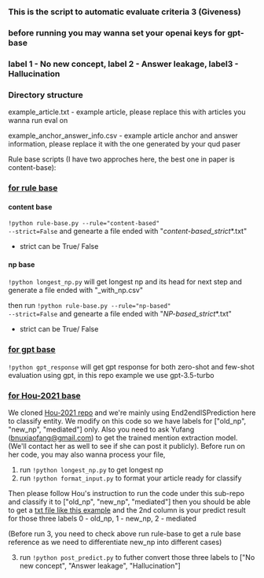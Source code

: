 ### This is the script to automatic evaluate criteria 3 (Giveness)

### before running you may wanna set your openai keys for gpt-base 

### label 1 - No new concept, label 2 - Answer leakage, label3 - Hallucination
### Directory structure

example_article.txt - example article, please replace this with articles you wanna run eval on

example_anchor_answer_info.csv - example article anchor and answer information, please replace it with the one generated by your qud paser

Rule base scripts (I have two approches here, the best one in paper is content-base): 
### [for rule base](https://github.com/lingchensanwen/QUDeval/tree/main/code/criteria3_giveness/rule-base)

#### content base
<code>!python rule-base.py --rule="content-based" --strict=False</code> and genearte a file
ended with "_content-based_strict_*.txt"
  - strict can be True/ False

#### np base

<code>!python longest_np.py</code> will get longest np and its head for next step and generate a file ended with "_with_np.csv"

then run
<code>!python rule-base.py --rule="np-based" --strict=False</code> and genearte a file
ended with "_NP-based_strict_*.txt"
  - strict can be True/ False

### [for gpt base](https://github.com/lingchensanwen/QUDeval/tree/main/code/criteria3_giveness/gpt-base)
<code>!python gpt_response</code> will get gpt response for both zero-shot and few-shot evaluation using gpt, in this repo example we use gpt-3.5-turbo


### [for Hou-2021 base](https://github.com/lingchensanwen/QUDeval/tree/main/code/criteria3_giveness/Entity-classify)
We cloned [Hou-2021 repo](https://github.com/IBM/bridging-resolution/tree/master) and we're mainly using End2endISPrediction here to classify entity.
We modify on this code so we have labels for ["old_np", "new_np", "mediated"] only. Also you need to ask Yufang (bnuxiaofang@gmail.com) to get the trained mention extraction model. (We'll contact her as well to see if she can post it publicly). 
Before run on her code, you may also wanna process your file, 

1. run <code>!python longest_np.py</code> to get longest np 
2. run <code>!python format_input.py</code> to format your article ready for classify

Then please follow Hou's instruction to run the code under this sub-repo and classify it to ["old_np", "new_np", "mediated"]
then you should be able to get a [txt file like this example](https://github.com/lingchensanwen/QUDeval/blob/main/code/criteria3_giveness/Entity-classify/bridging-resolution/End2endISPrediction/preprocess/example_entity.txt) and the 2nd column is your predict result for those three labels 0 - old_np, 1 - new_np, 2 - mediated

(Before run 3, you need to check above run rule-base to get a rule base reference as we need to differentiate new_np into different cases)

3. run <code>!python post_predict.py</code> to futher convert those three labels to ["No new concept", "Answer leakage", "Hallucination"]
